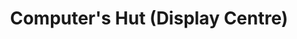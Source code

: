---
title: "Computer's Hut (Display Centre)"
url: /karachi/computers-hut-display-centre/
shop: computer
---
